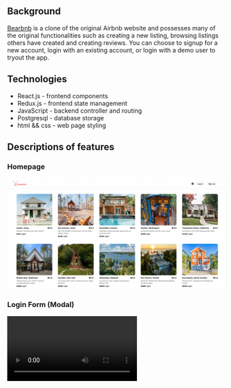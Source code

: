 ## Background
[Bearbnb](https://lx-airbnb-project.herokuapp.com/) is a clone of the original Airbnb website and possesses many of the original functionalities such as creating a new listing, browsing listings others have created and creating reviews. You can choose to signup for a new account, login with an existing account, or login with a demo user to tryout the app.

## Technologies
- React.js - frontend components
- Redux.js - frontend state management
- JavaScript - backend controller and routing
- Postgresql  - database storage
- html && css - web page styling

## Descriptions of features
### Homepage
![](/images/homepage.png)

### Login Form (Modal)
![](/images/login%20demo.mp4)
